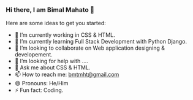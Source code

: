 ### Hi there, I am Bimal Mahato 👋

<!--
**bimalmht/bimalmht** is a ✨ _special_ ✨ repository because its `README.md` (this file) appears on your GitHub profile. -->

Here are some ideas to get you started:

- 🔭 I’m currently working in CSS & HTML.
- 🌱 I’m currently learning Full Stack Development with Python Django.
- 👯 I’m looking to collaborate on Web application designing & developement.
- 🤔 I’m looking for help with ....
- 💬 Ask me about CSS & HTML.
- 📫 How to reach me: bmtmht@gmail.com
- 😄 Pronouns: He/Him
- ⚡ Fun fact: Coding.

